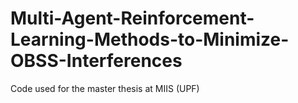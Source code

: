 # Multi-Agent-Reinforcement-Learning-Methods-to-Minimize-OBSS-Interferences
Code used for the master thesis at MIIS (UPF)

